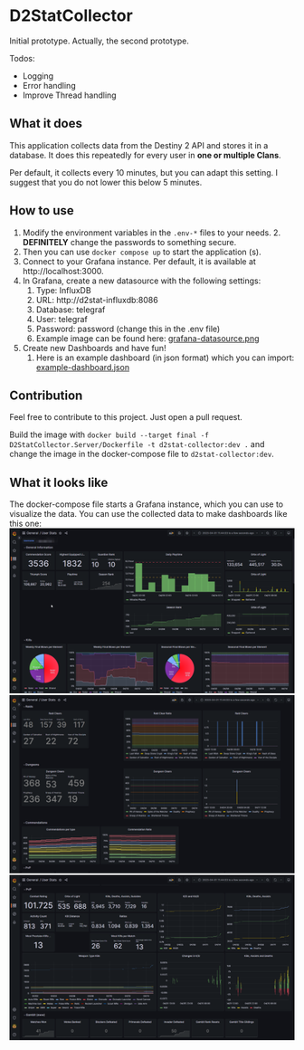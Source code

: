 # D2StatCollector
Initial prototype. Actually, the second prototype.

Todos:
- Logging
- Error handling
- Improve Thread handling

## What it does
This application collects data from the Destiny 2 API and stores it in a database.
It does this repeatedly for every user in **one or multiple Clans**.

Per default, it collects every 10 minutes, but you can adapt this setting.
I suggest that you do not lower this below 5 minutes.

## How to use
1. Modify the environment variables in the `.env-*` files to your needs.
   2. **DEFINITELY** change the passwords to something secure.
2. Then you can use `docker compose up` to start the application (s).
3. Connect to your Grafana instance. Per default, it is available at http://localhost:3000.
4. In Grafana, create a new datasource with the following settings:
   1. Type: InfluxDB
   2. URL: http://d2stat-influxdb:8086
   3. Database: telegraf
   4. User: telegraf
   5. Password: password (change this in the .env file)
   6. Example image can be found here: [grafana-datasource.png](doc%2Fgrafana-datasource.png)
5. Create new Dashboards and have fun!
   1. Here is an example dashboard (in json format) which you can import: [example-dashboard.json](doc%2Fexample-dashboard.json)



## Contribution
Feel free to contribute to this project. Just open a pull request.

Build the image with `docker build --target final -f D2StatCollector.Server/Dockerfile -t d2stat-collector:dev .` and change the image in the docker-compose file to `d2stat-collector:dev`.

## What it looks like
The docker-compose file starts a Grafana instance, which you can use to visualize the data.
You can use the collected data to make dashboards like this one:
![example-01.png](doc%2Fexample-01.png)
![example-02.png](doc%2Fexample-02.png)
![example-03.png](doc%2Fexample-03.png)
